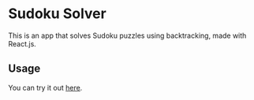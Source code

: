 # Sudoku Solver

This is an app that solves Sudoku puzzles using backtracking, made with React.js.

## Usage

You can try it out [here](https://ciorap88.github.io/sudoku-solver).
